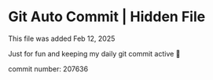 # Git Auto Commit | Hidden File

This file was added Feb 12, 2025

Just for fun and keeping my daily git commit active 🤪

commit number: 207636
